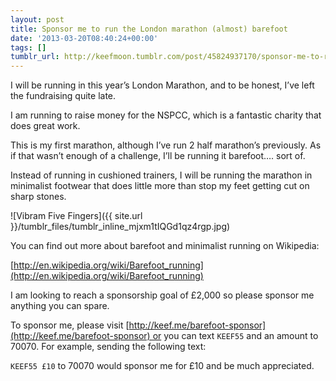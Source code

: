 ```yaml
---
layout: post
title: Sponsor me to run the London marathon (almost) barefoot
date: '2013-03-20T08:40:24+00:00'
tags: []
tumblr_url: http://keefmoon.tumblr.com/post/45824937170/sponsor-me-to-run-the-london-marathon-almost
---
```

I will be running in this year’s London Marathon, and to be honest, I’ve left the fundraising quite late.

I am running to raise money for the NSPCC, which is a fantastic charity that does great work.

This is my first marathon, although I’ve run 2 half marathon’s previously. As if that wasn’t enough of a challenge, I’ll be running it barefoot…. sort of.

Instead of running in cushioned trainers, I will be running the marathon in minimalist footwear that does little more than stop my feet getting cut on sharp stones.

![Vibram Five Fingers]({{ site.url }}/tumblr_files/tumblr_inline_mjxm1tIQGd1qz4rgp.jpg)

You can find out more about barefoot and minimalist running on Wikipedia: 

[http://en.wikipedia.org/wiki/Barefoot_running](http://en.wikipedia.org/wiki/Barefoot_running)

I am looking to reach a sponsorship goal of £2,000 so please sponsor me anything you can spare.

To sponsor me, please visit [http://keef.me/barefoot-sponsor](http://keef.me/barefoot-sponsor) or you can text `KEEF55` and an amount to 70070. For example, sending the following text:

`KEEF55 £10` to 70070 would sponsor me for £10 and be much appreciated.
